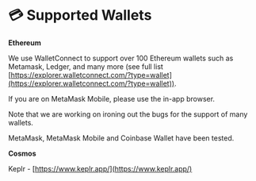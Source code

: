 # 💳 Supported Wallets

**Ethereum**

We use WalletConnect to support over 100 Ethereum wallets such as Metamask, Ledger, and many more (see full list [https://explorer.walletconnect.com/?type=wallet](https://explorer.walletconnect.com/?type=wallet)).

If you are on MetaMask Mobile, please use the in-app browser.



Note that we are working on ironing out the bugs for the support of many wallets.

MetaMask, MetaMask Mobile and Coinbase Wallet have been tested.

**Cosmos**

Keplr - [https://www.keplr.app/](https://www.keplr.app/)

